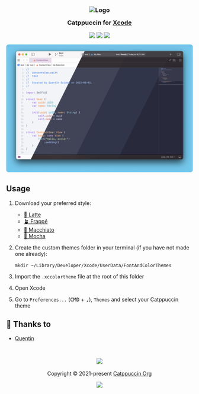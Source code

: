 <h3 align="center">
	<img src="https://raw.githubusercontent.com/catppuccin/catppuccin/main/assets/logos/exports/1544x1544_circle.png" width="100" alt="Logo"/><br/>
	<img src="https://raw.githubusercontent.com/catppuccin/catppuccin/main/assets/misc/transparent.png" height="30" width="0px"/>
	Catppuccin for <a href="https://developer.apple.com/xcode">Xcode</a>
	<img src="https://raw.githubusercontent.com/catppuccin/catppuccin/main/assets/misc/transparent.png" height="30" width="0px"/>
</h3>

<p align="center">
	<a href="https://github.com/catppuccin/xcode/stargazers"><img src="https://img.shields.io/github/stars/catppuccin/xcode?colorA=363a4f&colorB=b7bdf8&style=for-the-badge"></a>
	<a href="https://github.com/catppuccin/xcode/issues"><img src="https://img.shields.io/github/issues/catppuccin/xcode?colorA=363a4f&colorB=f5a97f&style=for-the-badge"></a>
	<a href="https://github.com/catppuccin/xcode/contributors"><img src="https://img.shields.io/github/contributors/catppuccin/xcode?colorA=363a4f&colorB=a6da95&style=for-the-badge"></a>
</p>

<p align="center">
	<img src="https://raw.githubusercontent.com/catppuccin/xcode/main/assets/misc/xcode.png"/>
</p>

## Usage

1. Download your preferred style:
    - [🌻 Latte](https://cdn.jsdelivr.net/gh/catppuccin/xcode/dist/Catppuccin%20Latte.xccolortheme)
    - [🪴 Frappé](https://cdn.jsdelivr.net/gh/catppuccin/xcode/dist/Catppuccin%20Frapp%C3%A9.xccolortheme)
    - [🌺 Macchiato](https://cdn.jsdelivr.net/gh/catppuccin/xcode/dist/Catppuccin%20Macchiato.xccolortheme)
    - [🌿 Mocha](https://cdn.jsdelivr.net/gh/catppuccin/xcode/dist/Catppuccin%20Mocha.xccolortheme)
	
2. Create the custom themes folder in your terminal (if you have not made one already):
    ```
    mkdir ~/Library/Developer/Xcode/UserData/FontAndColorThemes
    ```

3. Import the `.xccolortheme` file at the root of this folder
4. Open Xcode
5. Go to `Preferences...` (<kbd>CMD</kbd> + <kbd>,</kbd>), `Themes` and select your Catppuccin theme

## 💝 Thanks to

- [Quentin](https://github.com/quentinguidee)

&nbsp;

<p align="center">
	<img src="https://raw.githubusercontent.com/catppuccin/catppuccin/main/assets/footers/gray0_ctp_on_line.svg?sanitize=true" />
</p>

<p align="center">
	Copyright &copy; 2021-present <a href="https://github.com/catppuccin" target="_blank">Catppuccin Org</a>
</p>

<p align="center">
	<a href="https://github.com/catppuccin/catppuccin/blob/main/LICENSE"><img src="https://img.shields.io/static/v1.svg?style=for-the-badge&label=License&message=MIT&logoColor=d9e0ee&colorA=363a4f&colorB=b7bdf8"/></a>
</p>
